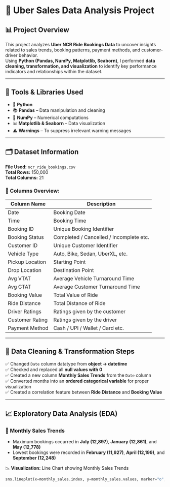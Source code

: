 # 🚖 Uber Sales Data Analysis Project

## 📊 Project Overview
This project analyzes **Uber NCR Ride Bookings Data** to uncover insights related to sales trends, booking patterns, payment methods, and customer-driver behavior.  
Using **Python (Pandas, NumPy, Matplotlib, Seaborn)**, I performed **data cleaning, transformation, and visualization** to identify key performance indicators and relationships within the dataset.

---

## 🧰 Tools & Libraries Used
- 🐍 **Python**
- 📚 **Pandas** – Data manipulation and cleaning  
- 🔢 **NumPy** – Numerical computations  
- 📊 **Matplotlib & Seaborn** – Data visualization  
- ⚠️ **Warnings** – To suppress irrelevant warning messages  

---

## 🗂️ Dataset Information
**File Used:** `ncr_ride_bookings.csv`  
**Total Rows:** 150,000  
**Total Columns:** 21  

### 📑 Columns Overview:
| Column Name | Description |
|--------------|-------------|
| Date | Booking Date |
| Time | Booking Time |
| Booking ID | Unique Booking Identifier |
| Booking Status | Completed / Cancelled / Incomplete etc. |
| Customer ID | Unique Customer Identifier |
| Vehicle Type | Auto, Bike, Sedan, UberXL, etc. |
| Pickup Location | Starting Point |
| Drop Location | Destination Point |
| Avg VTAT | Average Vehicle Turnaround Time |
| Avg CTAT | Average Customer Turnaround Time |
| Booking Value | Total Value of Ride |
| Ride Distance | Total Distance of Ride |
| Driver Ratings | Ratings given by the customer |
| Customer Rating | Ratings given by the driver |
| Payment Method | Cash / UPI / Wallet / Card etc. |

---

## 🧹 Data Cleaning & Transformation Steps
✅ Changed `Date` column datatype from **object → datetime**  
✅ Checked and replaced all **null values with 0**  
✅ Created a new column **Monthly Sales Trends** from the `Date` column  
✅ Converted months into an **ordered categorical variable** for proper visualization  
✅ Created a correlation feature between **Ride Distance** and **Booking Value**

---

## 📈 Exploratory Data Analysis (EDA)

### 🔹 Monthly Sales Trends
- Maximum bookings occurred in **July (12,897)**, **January (12,861)**, and **May (12,778)**  
- Lowest bookings were recorded in **February (11,927)**, **April (12,199)**, and **September (12,248)**  

📉 **Visualization:** Line Chart showing Monthly Sales Trends  
```python
sns.lineplot(x=monthly_sales.index, y=monthly_sales.values, marker="o", color="g")
